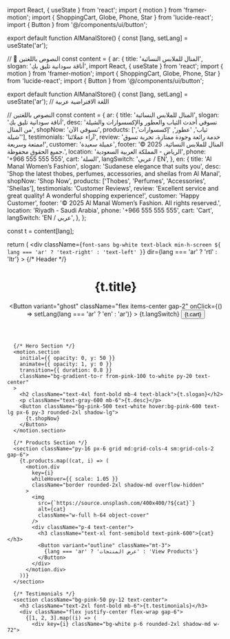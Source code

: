 import React, { useState } from 'react';
import { motion } from 'framer-motion';
import { ShoppingCart, Globe, Phone, Star } from 'lucide-react';
import { Button } from '@/components/ui/button';

export default function AlManalStore() {
  const [lang, setLang] = useState('ar');

  // 🩷 النصوص باللغتين
  const content = {
    ar: {
      title: 'المنال للملابس النسائية',
      slogan: 'أناقة سودانية تليق بكِ',
      import React, { useState } from 'react';
import { motion } from 'framer-motion';
import { ShoppingCart, Globe, Phone, Star } from 'lucide-react';
import { Button } from '@/components/ui/button';

export default function AlManalStore() {
  const [lang, setLang] = useState('ar'); // اللغة الافتراضية عربية

  // النصوص باللغتين
  const content = {
    ar: {
      title: 'المنال للملابس النسائية',
      slogan: 'أناقة سودانية تليق بكِ',
      desc: 'تسوقي أحدث الثياب والعطور والإكسسوارات والشيلة من المنال',
      shopNow: 'تسوقي الآن',
      products: ['ثياب', 'عطور', 'إكسسوارات', 'شيلة'],
      testimonials: 'آراء عملائنا',
      review: 'خدمة رائعة وجودة ممتازة، تجربة تسوق ممتعة وسريعة!',
      customer: 'عميلة سعيدة',
      footer: '© 2025 المنال للملابس النسائية. جميع الحقوق محفوظة.',
      location: 'الرياض - المملكة العربية السعودية',
      phone: '+966 555 555 555',
      cart: 'السلة',
      langSwitch: 'عربي / EN',
    },
    en: {
      title: 'Al Manal Women’s Fashion',
      slogan: 'Sudanese elegance that suits you',
      desc: 'Shop the latest thobes, perfumes, accessories, and sheilas from Al Manal',
      shopNow: 'Shop Now',
      products: ['Thobes', 'Perfumes', 'Accessories', 'Sheilas'],
      testimonials: 'Customer Reviews',
      review: 'Excellent service and great quality! A wonderful shopping experience!',
      customer: 'Happy Customer',
      footer: '© 2025 Al Manal Women’s Fashion. All rights reserved.',
      location: 'Riyadh - Saudi Arabia',
      phone: '+966 555 555 555',
      cart: 'Cart',
      langSwitch: 'EN / عربي',
    },
  };

  const t = content[lang];

  return (
    <div
      className={`font-sans bg-white text-black min-h-screen ${
        lang === 'ar' ? 'text-right' : 'text-left'
      }`}
      dir={lang === 'ar' ? 'rtl' : 'ltr'}
    >
      {/* Header */}
      <header className="flex justify-between items-center p-4 shadow-md bg-white">
        <h1 className="text-2xl font-bold text-pink-500">{t.title}</h1>
        <div className="flex items-center gap-4">
          <Button
            variant="ghost"
            className="flex items-center gap-2"
            onClick={() => setLang(lang === 'ar' ? 'en' : 'ar')}
          >
            <Globe size={18} /> {t.langSwitch}
          </Button>
          <Button variant="outline" className="flex items-center gap-2">
            <ShoppingCart size={18} /> {t.cart}
          </Button>
        </div>
      </header>

      {/* Hero Section */}
      <motion.section
        initial={{ opacity: 0, y: 50 }}
        animate={{ opacity: 1, y: 0 }}
        transition={{ duration: 0.8 }}
        className="bg-gradient-to-r from-pink-100 to-white py-20 text-center"
      >
        <h2 className="text-4xl font-bold mb-4 text-black">{t.slogan}</h2>
        <p className="text-gray-600 mb-6">{t.desc}</p>
        <Button className="bg-pink-500 text-white hover:bg-pink-600 text-lg px-6 py-3 rounded-2xl shadow-lg">
          {t.shopNow}
        </Button>
      </motion.section>

      {/* Products Section */}
      <section className="py-16 px-6 grid md:grid-cols-4 sm:grid-cols-2 gap-6">
        {t.products.map((cat, i) => (
          <motion.div
            key={i}
            whileHover={{ scale: 1.05 }}
            className="border rounded-2xl shadow-md overflow-hidden"
          >
            <img
              src={`https://source.unsplash.com/400x400/?${cat}`}
              alt={cat}
              className="w-full h-64 object-cover"
            />
            <div className="p-4 text-center">
              <h3 className="text-xl font-semibold text-pink-600">{cat}</h3>
              <Button variant="outline" className="mt-3">
                {lang === 'ar' ? 'عرض المنتجات' : 'View Products'}
              </Button>
            </div>
          </motion.div>
        ))}
      </section>

      {/* Testimonials */}
      <section className="bg-pink-50 py-12 text-center">
        <h3 className="text-2xl font-bold mb-6">{t.testimonials}</h3>
        <div className="flex justify-center flex-wrap gap-6">
          {[1, 2, 3].map((i) => (
            <div key={i} className="bg-white p-6 rounded-2xl shadow-md w-72">
